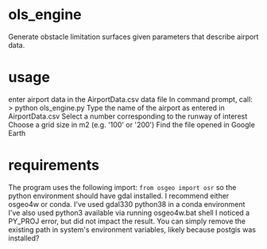 # ols_engine
Generate obstacle limitation surfaces given parameters that describe airport data.

# usage
enter airport data in the AirportData.csv data file
In command prompt, call:
    > python ols_engine.py
Type the name of the airport as entered in AirportData.csv
Select a number corresponding to the runway of interest
Choose a grid size in m2 (e.g. '100' or '200')
Find the file opened in Google Earth

# requirements
The program uses the following import:
`from osgeo import osr`
so the python environment should have gdal installed.
I recommend either osgeo4w or conda.
I've used gdal330 python38 in a conda environment
I've also used python3 available via running osgeo4w.bat shell
I noticed a PY_PROJ error, but did not impact the result. You can simply remove the existing path in system's environment variables, likely because postgis was installed?

